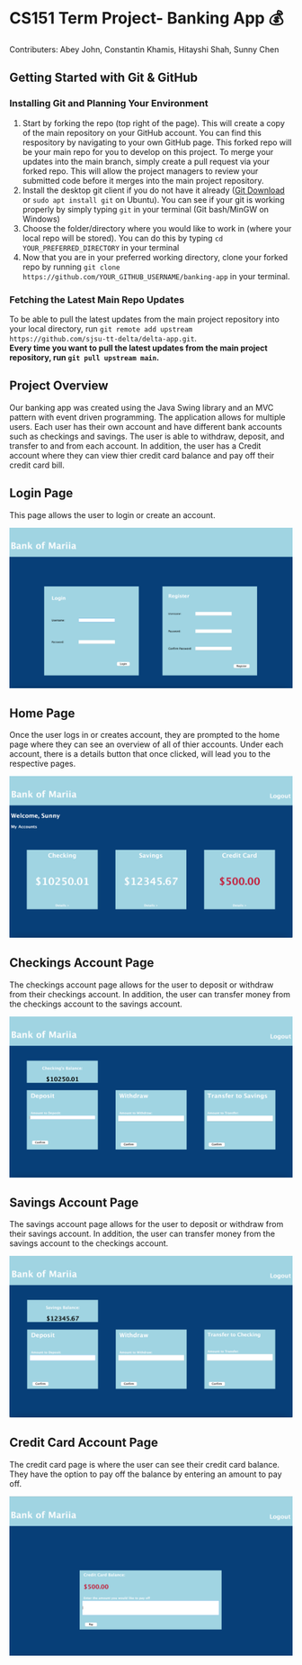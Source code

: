 # CS151 Term Project- Banking App :moneybag:
Contributers: Abey John, Constantin Khamis, Hitayshi Shah, Sunny Chen

## Getting Started with Git & GitHub
### Installing Git and Planning Your Environment
1. Start by forking the repo (top right of the page). This will create a copy of the main repository on your GitHub account. 
You can find this respository by navigating to your own GitHub page. This forked repo will be your main repo for you to develop on this project. 
To merge your updates into the main branch, simply create a pull request via your forked repo. This will allow the project managers to review your submitted code before it merges into the main project repository.
2. Install the desktop git client if you do not have it already ([Git Download](https://git-scm.com/downloads) or `sudo apt install git` on Ubuntu). You can see if your git is working properly by simply typing `git` in your terminal (Git bash/MinGW on Windows)
3. Choose the folder/directory where you would like to work in (where your local repo will be stored). You can do this by typing `cd YOUR_PREFERRED_DIRECTORY` in your terminal
4. Now that you are in your preferred working directory, clone your forked repo by running `git clone https://github.com/YOUR_GITHUB_USERNAME/banking-app` in your terminal.

### Fetching the Latest Main Repo Updates
To be able to pull the latest updates from the main project repository into your local directory, run `git remote add upstream https://github.com/sjsu-tt-delta/delta-app.git`. <br/>
**Every time you want to pull the latest updates from the main project repository, run `git pull upstream main`.**

## Project Overview
Our banking app was created using the Java Swing library and an MVC pattern with event driven programming. The application allows for multiple users. Each user has their own account and have different bank accounts such as checkings and savings. The user is able to withdraw, deposit, and transfer to and from each account. In addition, the user has a Credit account where they can view thier credit card balance and pay off their credit card bill.
## Login Page
This page allows the user to login or create an  account.

![](images/loginpage.png)
## Home Page
Once the user logs in or creates account, they are prompted to the home page where they can see an overview of all of thier accounts. Under each account, there is a details button that once clicked, will lead you to the respective pages.

![](images/homepage.png)
## Checkings Account Page
The checkings account page allows for the user to deposit or withdraw from their checkings account. In addition, the user can transfer money from the checkings account to the savings account.

![](images/checkingsaccount.png)
## Savings Account Page
The savings account page allows for the user to deposit or withdraw from their savings account. In addition, the user can transfer money from the savings account to the checkings account.

![](images/savingsaccount.png)
## Credit Card Account Page
The credit card page is where the user can see their credit card balance. They have the option to pay off the balance by entering an amount to pay off. 

![](images/creditcardaccount.png)

